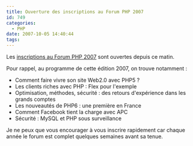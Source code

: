 ```yaml
---
title: Ouverture des inscriptions au Forum PHP 2007
id: 749
categories:
  - PHP
date: 2007-10-05 14:40:44
tags:
---
```


Les [inscriptions au Forum PHP 2007](http://www.afup.org/pages/forumphp2007/inscription.php) sont ouvertes depuis ce matin.

Pour rappel, au programme de cette édition 2007, on trouve notamment&nbsp;:

*   Comment faire vivre son site Web2.0 avec PHP5&nbsp;?
*   Les clients riches avec PHP&nbsp;: Flex pour l'exemple
*   Optimisation, méthodes, sécurité&nbsp;: des retours d'expérience dans les grands comptes
*   Les nouveautés de PHP6&nbsp;: une première en France
*   Comment Facebook tient la charge avec APC
*   Sécurité&nbsp;: MySQL et PHP sous surveillance 

Je ne peux que vous encourager à vous inscrire rapidement car chaque année le forum est complet quelques semaines avant sa tenue.